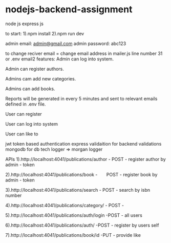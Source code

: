 # nodejs-backend-assignment
node js express js

to start: 
1).npm install
2).npm run dev

 admin email: admin@gmail.com
 admin password: abc123

to change reciver email = change email address in mailer.js line number 31 or .env email2
features:
Admin can log into system.

Admin can register authors.

Admins cam add new categories.

Admins can add books.

Reports will be generated in every 5 minutes and sent to relevant emails defined in .env file.

User can register

User can  log into system

User can like to

jwt token based authentication
express validaition for backend validations
mongodb for db tech
logger => morgan logger

APIs
1).http://localhost:4041/publications/author - POST - register author by admin - token

2).http://localhost:4041/publications/book -    POST - register book by admin - token

3).http://localhost:4041/publications/search - POST - search by isbn number

4).http://localhost:4041/publications/category/ - POST -

5).http://localhost:4041/publications/auth/login -POST - all users

6).http://localhost:4041/publications/auth/ -POST - register by users self

7).http://localhost:4041/publications/book/id -PUT - provide like
